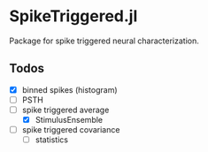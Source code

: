 # SpikeTriggered.jl

Package for spike triggered neural characterization.

## Todos

- [x] binned spikes (histogram)
- [ ] PSTH
- [ ] spike triggered average
  - [x] StimulusEnsemble
- [ ] spike triggered covariance
  - [ ] statistics
